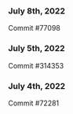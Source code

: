 ### July 8th, 2022

Commit #77098

### July 5th, 2022

Commit #314353


### July 4th, 2022

Commit #72281
